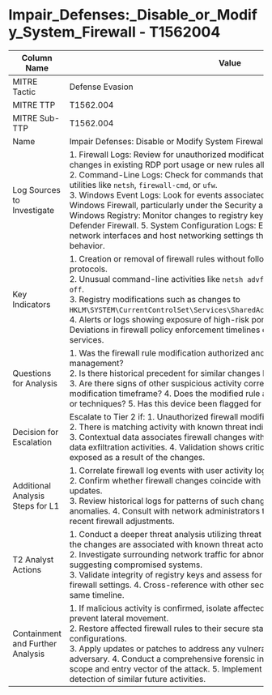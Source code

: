 # Impair_Defenses:_Disable_or_Modify_System_Firewall - T1562004

| Column Name | Value |
|-------------|-------|
| MITRE Tactic | Defense Evasion |
| MITRE TTP | T1562.004 |
| MITRE Sub-TTP | T1562.004 |
| Name | Impair Defenses: Disable or Modify System Firewall |
| Log Sources to Investigate | 1. Firewall Logs: Review for unauthorized modifications or deletions of rules (e.g., changes in existing RDP port usage or new rules allowing unwanted traffic).<br>2. Command-Line Logs: Check for commands that alter firewall settings using utilities like `netsh`, `firewall-cmd`, or `ufw`.<br>3. Windows Event Logs: Look for events associated with modifications to the Windows Firewall, particularly under the Security and System categories. 4. Windows Registry: Monitor changes to registry keys related to the Windows Defender Firewall. 5. System Configuration Logs: Examine logs for any changes to network interfaces and host networking settings that could influence firewall behavior. |
| Key Indicators | 1. Creation or removal of firewall rules without following change management protocols.<br>2. Unusual command-line activities like `netsh advfirewall set allprofiles state off`.<br>3. Registry modifications such as changes to `HKLM\SYSTEM\CurrentControlSet\Services\SharedAccess\Parameters\FirewallPolicy`. 4. Alerts or logs showing exposure of high-risk ports not previously authorized. 5. Deviations in firewall policy enforcement timelines or sudden restart of firewall services. |
| Questions for Analysis | 1. Was the firewall rule modification authorized and documented within change management?<br>2. Is there historical precedent for similar changes by the user or on this device?<br>3. Are there signs of other suspicious activity correlating with the firewall modification timeframe? 4. Does the modified rule align with known attack patterns or techniques? 5. Has this device been flagged for security incidents previously? |
| Decision for Escalation | Escalate to Tier 2 if: 1. Unauthorized firewall modifications are confirmed.<br>2. There is matching activity with known threat indicators or attack patterns.<br>3. Contextual data associates firewall changes with lateral movement or suspected data exfiltration activities. 4. Validation shows critical devices or sensitive data are exposed as a result of the changes. |
| Additional Analysis Steps for L1 | 1. Correlate firewall log events with user activity logs to verify legitimacy.<br>2. Confirm whether firewall changes coincide with maintenance or scheduled updates.<br>3. Review historical logs for patterns of such changes, focusing on consistency or anomalies. 4. Consult with network administrators to gather additional context on recent firewall adjustments. |
| T2 Analyst Actions | 1. Conduct a deeper threat analysis utilizing threat intelligence to identify whether the changes are associated with known threat actors.<br>2. Investigate surrounding network traffic for abnormal patterns or communications suggesting compromised systems.<br>3. Validate integrity of registry keys and assess for signs of tampering beyond firewall settings. 4. Cross-reference with other security incidents or alerts in the same timeline. |
| Containment and Further Analysis | 1. If malicious activity is confirmed, isolate affected systems from the network to prevent lateral movement.<br>2. Restore affected firewall rules to their secure state from known-good configurations.<br>3. Apply updates or patches to address any vulnerabilities exploited by the adversary. 4. Conduct a comprehensive forensic investigation to determine the scope and entry vector of the attack. 5. Implement additional monitoring for early detection of similar future activities. |

